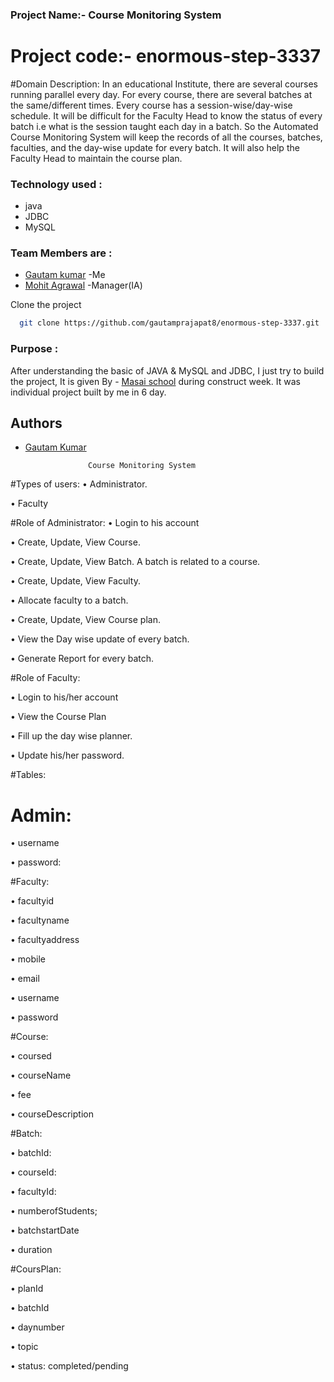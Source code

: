 ### Project Name:- Course Monitoring System

# Project code:- enormous-step-3337
 

 
#Domain Description:
In an educational  Institute, there are several courses running parallel every day. For every course, there are several batches at the same/different times. Every course has a session-wise/day-wise schedule. It will be difficult for the Faculty Head to know the status of every batch i.e what is the session taught each day in a batch.
So the Automated Course Monitoring System will keep the records of all the courses, batches, faculties, and the day-wise update for every batch. It will also help the Faculty Head to maintain the course plan.


### Technology used :
- java
- JDBC
- MySQL


### Team Members are :
- [Gautam kumar](https://github.com/gautamprajapat8) -Me
- [Mohit Agrawal](https://github.com/mohitagrawal22) -Manager(IA)


Clone the project

```bash
  git clone https://github.com/gautamprajapat8/enormous-step-3337.git
```


### Purpose :

After understanding the basic of JAVA & MySQL and JDBC, I just try to build the project, It is given By - [Masai school](https://github.com/masai-course) during construct week. It was individual project built by me in 6 day.




## Authors
- [Gautam Kumar](https://github.com/gautamprajapat8)




					Course Monitoring System

#Types of users:
•	Administrator.

•	Faculty


#Role of Administrator:
•	Login to his account

•	 Create, Update, View Course.

•	Create, Update, View Batch. A batch is related to a course. 

•	Create, Update, View Faculty.

•	Allocate faculty to a batch.

•	Create, Update, View Course plan.

•	View the Day wise update of every batch.

•	 Generate Report for every batch.




#Role of Faculty:

•	Login to his/her account

•	View the Course Plan

•	Fill up the day wise planner.

•	Update his/her password.



#Tables:

# Admin:
 
•	username

•	password:


#Faculty:

•	facultyid

•	facultyname

•	facultyaddress

•	mobile

•	email 

•	username

•	password


#Course:

•	coursed

•	courseName

•	fee

•	courseDescription


#Batch:

•	batchId:

•	courseId:

•	facultyId:

•	numberofStudents;

•	batchstartDate

•	duration 


#CoursPlan:

•	planId

•	batchId

•	daynumber

•	topic

•	status: completed/pending








